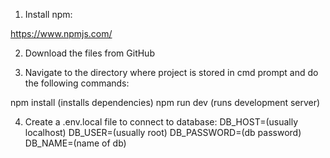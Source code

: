 1. Install npm:

https://www.npmjs.com/

2. Download the files from GitHub

3. Navigate to the directory where project is stored in cmd prompt and do the following commands:

npm install (installs dependencies)
npm run dev (runs development server)

4. Create a .env.local file to connect to database:
DB_HOST=(usually localhost)
DB_USER=(usually root)
DB_PASSWORD=(db password)
DB_NAME=(name of db)




